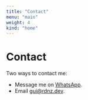 ```yaml
---
title: "Contact"
menu: "main"
weight: 4
kind: "home"
---
```


# Contact

Two ways to contact me:

- Message me on [WhatsApp](https://wa.me/5547991700573).
- Email gui@rdnz.dev.